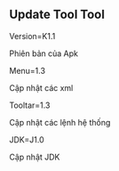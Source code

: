 ## Update Tool Tool

Version=K1.1

Phiên bản của Apk


Menu=1.3

Cập nhật các xml


Tooltar=1.3

Cập nhật các lệnh hệ thống


JDK=J1.0

Cập nhật JDK 

